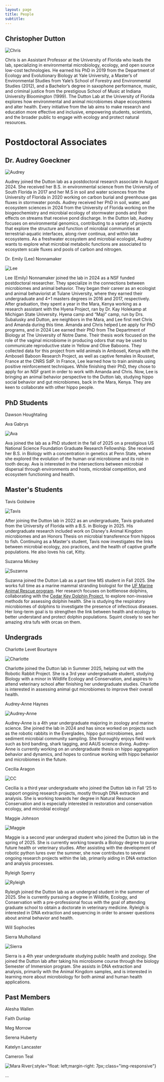 ```yaml
---
layout: page
title: People
subtitle: 
---
```


## Christopher Dutton

![Chris](img/chris.jpg)

Chris is an Assistant Professor at the University of Florida who leads the lab, specializing in environmental microbiology, ecology, and open source low-cost technologies. He earned his PhD in 2019 from the Department of Ecology and Evolutionary Biology at Yale University, a Master’s of Environmental Studies from Yale’s School of Forestry and Environmental Studies (2012), and a Bachelor’s degree in saxophone performance, music, and criminal justice from the prestigious School of Music at Indiana University Bloomington (1999). The Dutton Lab at the University of Florida explores how environmental and animal microbiomes shape ecosystems and alter health. Every initiative from the lab aims to make research and education more effective and inclusive, empowering students, scientists, and the broader public to engage with ecology and protect natural resources.

# Postdoctoral Associates
## Dr. Audrey Goeckner  

![Audrey](img/audrey.jpg)

Audrey joined the Dutton lab as a postdoctoral research associate in August 2024. She received her B.S. in environmental science from the University of South Florida in 2017 and her M.S in soil and water sciences from the University of Florida in 2020 working on carbon burial and greenhouse gas fluxes in stormwater ponds. Audrey received her PhD in soil, water, and ecosystem sciences in 2024 from the University of Florida working on the biogeochemistry and microbial ecology of stormwater ponds and their effects on streams that receive pond discharge. In the Dutton lab, Audrey focuses on environmental genomics, contributing to a variety of projects that explore the structure and function of microbial communities at terrestrial-aquatic interfaces, along river continua, and within lake ecosystems. As a freshwater ecosystem and microbial ecologist, Audrey wants to explore what microbial metabolic functions are associated to ecosystem scale fluxes and pools of carbon and nitrogen.

Dr. Emily (Lee) Nonnamaker

![Lee](img/lee.jpg)

Lee (Emily) Nonnamaker joined the lab in 2024 as a NSF funded postdoctoral researcher. They specialize in the connections between microbiomes and animal behavior. They began their career as an ecologist and animal behaviorist at Tulane University, where they earned their undergraduate and 4+1 masters degrees in 2016 and 2017, respectively. After graduation, they spent a year in the Mara, Kenya working as a research assistant with the Hyena Project, ran by Dr. Kay Holekamp at Michigan State University. Hyena camp and “Maji” camp, run by Drs. Subalusky and Dutton, are neighbors in the Mara, and Lee first met Chris and Amanda during this time. Amanda and Chris helped Lee apply for PhD programs, and in 2024 Lee earned their PhD from The Department of Biology at The University of Notre Dame. Their thesis work focused on the role of the vaginal microbiome in producing odors that may be used to communicate reproductive state in Yellow and Olive Baboons. They collected data for this project from wild animals in Amboseli, Kenya with the Amboseli Baboon Research Project, as well as captive females in Rousset, France at the CNRS SdP. In France, Lee learned how to train animals using positive reinforcement techniques. While finishing their PhD, they chose to apply for an NSF grant in order to work with Amanda and Chris. Now, Lee is bringing an animal behavior perspective to the Dutton lab, studying hippo social behavior and gut microbiomes, back in the Mara, Kenya. They are keen to collaborate with other hippo people.

## PhD Students

Dawson Houghtaling 

Ava Gabrys

![Ava](img/ava.jpg)

Ava joined the lab as a PhD student in the fall of 2025 on a prestigious US National Science Foundation Graduate Research Fellowship. She received her B.S. in Biology with a concentration in genetics at Penn State, where she explored the evolution of the human oral microbiome and its role in tooth decay. Ava is interested in the intersections between microbial dispersal through environments and hosts, microbial competition, and ecosystem functioning and health.

## Master's Students

Tavis Goldwire

![Tavis](img/tavis.jpeg)

After joining the Dutton lab in 2022 as an undergraduate, Tavis graduated from the University of Florida with a B.S. in Biology in 2025. His undergraduate research included work on Disney's Animal Kingdom microbiomes and an Honors Thesis on microbial transference from hippos to fish. Continuing as a Master's student, Tavis now investigates the links between microbial ecology, zoo practices, and the health of captive giraffe populations. He also loves his cat, Kitty.

Suzanna Mickey

![Suzanna](img/suzanna.jpg)

Suzanna joined the Dutton Lab as a part time MS student in Fall 2025. She works full time as a marine mammal stranding biologist for the [UF Marine Animal Rescue program](https://cdpm.vetmed.ufl.edu/services/marine-animal-rescue-program/). Her research focuses on bottlenose dolphins, collaborating with the [Cedar Key Dolphin Project](https://www.cedarkeydolphinproject.org/#/), to explore non-invasive methods for assessing dolphin health. She is studying the respiratory microbiomes of dolphins to investigate the presence of infectious diseases. Her long-term goal is to strengthen the link between health and ecology to better understand and protect dolphin populations. Squint closely to see her amazing xtra tufs with orcas on them. 

## Undergrads

Charlotte Levet Bourtayre

![Charlotte](img/charlotte.jpeg)

Charlotte joined the Dutton lab in Summer 2025, helping out with the Robotic Rabbit Project. She is a 3rd year undergraduate student, studying Biology with a minor in Wildlife Ecology and Conservation, and aspires to attend veterinary school after finishing her undergraduate studies. Charlotte is interested in assessing animal gut microbiomes to improve their overall health.

Audrey-Anne Haynes

![Audrey-Anne](img/audrey-anne.jpeg)

Audrey-Anne is a 4th year undergraduate majoring in zoology and marine science. She joined the lab in 2024 and has since worked on projects such as the robotic rabbits in the Everglades, hippo gut microbiomes, and sediment microbial community sampling. She thoroughly enjoys field work such as bird banding, shark tagging, and AAUS science diving. Audrey-Anne is currently working on an undergraduate thesis on hippo aggregation behavior and dynamics, and hopes to continue working with hippo behavior and microbiomes in the future.

Cecilia Aragon

![CC](img/cc.jpeg)

Cecilia is a third year undergraduate who joined the Dutton lab in Fall ‘25 to support ongoing research projects, mostly through DNA extraction and analysis. She is working towards her degree in Natural Resource Conservation and is especially interested in restoration and conservation ecology, and microbial ecology!

Maggie Johnson

![Maggie](img/maggie.jpeg)

Maggie is a second year undergrad student who joined the Dutton lab in the spring of 2025. She is currently working towards a Biology degree to purse future health or veterinary studies. After assisting with the development of robotic python lures over the summer, she now contributes to several ongoing research projects within the lab, primarily aiding in DNA extraction and analysis processes.

Ryleigh Sperry

![Ryleigh](img/ryleigh.jpg)

Ryleigh joined the Dutton lab as an undergrad student in the summer of 2025. She is currently pursuing a degree in Wildlife, Ecology, and Conservation with a pre-professional focus with the goal of attending graduate school to obtain a doctorate in veterinary medicine. Ryleigh is interested in DNA extraction and sequencing in order to answer questions about animal behavior and health.

Will Sophocles

Sierra Mulholland

![Sierra](img/sierra.jpeg)

Sierra is a 4th year undergraduate studying public health and zoology. She joined the Dutton lab after taking his microbiome course through the biology Semester of Immersion program. She assists in DNA extraction and analysis, primarily with the Animal Kingdom samples, and is interested in learning more about microbiology for both animal and human health applications. 

## Past Members

Alesha Wallen 

Faith Dunlap

Meg Morrow

Serena Huberty

Katelyn Lancaster

Cameron Teal




![Mara River](img/PXL_20220701_101424622.MP.jpg){:style="float: left;margin-right: 7px;:class="img-responsive"}



...
